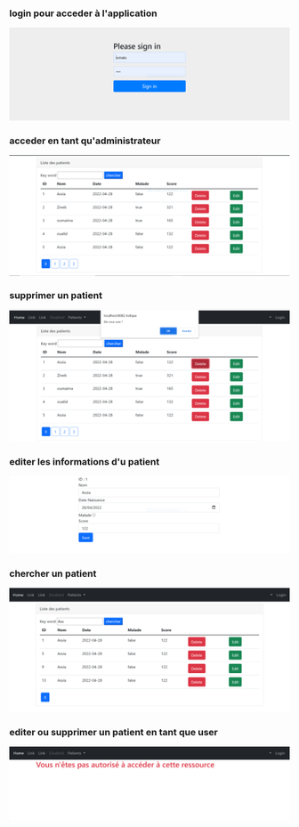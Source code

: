 <h3>login pour acceder à l'application</h3>
<img src="Captures/login.PNG">

<h3>acceder en tant qu'administrateur</h3>
<img src="Captures/user_with_admin_option.PNG">

<h3>supprimer un patient</h3>
<img src="Captures/delete_patient.PNG">

<h3>editer les informations d'u patient</h3>
<img src="Captures/Edit_patient.PNG">

<h3>chercher un patient</h3>
<img src="Captures/Chercher_patient.PNG">

<h3>editer ou supprimer un patient en tant que user</h3>
<img src="Captures/Edit_delete_patient_user.PNG">